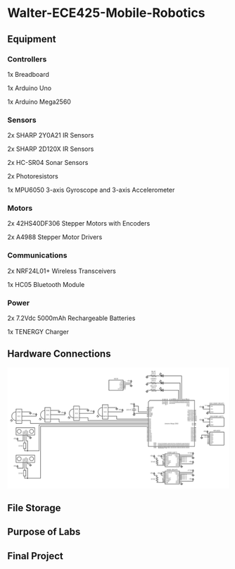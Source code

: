 # Walter-ECE425-Mobile-Robotics
## Equipment

### Controllers
1x Breadboard

1x Arduino Uno

1x Arduino Mega2560

### Sensors
2x SHARP 2Y0A21 IR Sensors

2x SHARP 2D120X IR Sensors

2x HC-SR04 Sonar Sensors

2x Photoresistors

1x MPU6050 3-axis Gyroscope and 3-axis Accelerometer

### Motors
2x 42HS40DF306 Stepper Motors with Encoders

2x A4988 Stepper Motor Drivers

### Communications
2x NRF24L01+ Wireless Transceivers

1x HC05 Bluetooth Module

### Power
2x 7.2Vdc 5000mAh Rechargeable Batteries

1x TENERGY Charger

## Hardware Connections
![WalterECE425](WalterECE425.png)

## File Storage

## Purpose of Labs

## Final Project
